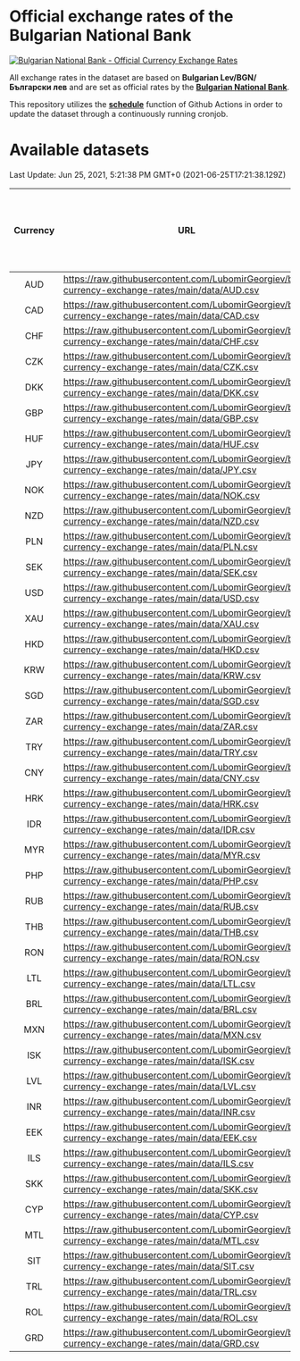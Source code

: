 # Official exchange rates of the Bulgarian National Bank

[![Bulgarian National Bank - Official Currency Exchange Rates](https://github.com/LubomirGeorgiev/bnb-currency-exchange-rates/actions/workflows/update-rates.yml/badge.svg?branch=main)](https://github.com/LubomirGeorgiev/bnb-currency-exchange-rates/actions/workflows/update-rates.yml)

All exchange rates in the dataset are based on **Bulgarian Lev/BGN/Български лев** and are set as official rates by the [**Bulgarian National Bank**](https://www.bnb.bg/Statistics/StExternalSector/StExchangeRates/StERForeignCurrencies/index.htm?toLang=_EN).

This repository utilizes the [**schedule**](https://docs.github.com/en/actions/reference/events-that-trigger-workflows) function of Github Actions in order to update the dataset through a continuously running cronjob.

# Available datasets

<!-- START LINKS (DO NOT EVER FU*ING DELETE THIS COMMENT FOR THE LOVE OF YOUR LIFE!!! IF YOU ARE CURIOS HOW IT WORKS, YOU CAN HAVE A LOOK AT ./src/updateReadme.ts) -->

Last Update: Jun 25, 2021, 5:21:38 PM GMT+0 (2021-06-25T17:21:38.129Z)

| Currency | URL                                                                                             | Number of records | Number of missing days that were filled in |
| :------: | ----------------------------------------------------------------------------------------------- | :---------------: | :----------------------------------------: |
|   AUD    | https://raw.githubusercontent.com/LubomirGeorgiev/bnb-currency-exchange-rates/main/data/AUD.csv |       7803        |                    2402                    |
|   CAD    | https://raw.githubusercontent.com/LubomirGeorgiev/bnb-currency-exchange-rates/main/data/CAD.csv |       7803        |                    2402                    |
|   CHF    | https://raw.githubusercontent.com/LubomirGeorgiev/bnb-currency-exchange-rates/main/data/CHF.csv |       7803        |                    2402                    |
|   CZK    | https://raw.githubusercontent.com/LubomirGeorgiev/bnb-currency-exchange-rates/main/data/CZK.csv |       7803        |                    2402                    |
|   DKK    | https://raw.githubusercontent.com/LubomirGeorgiev/bnb-currency-exchange-rates/main/data/DKK.csv |       7803        |                    2402                    |
|   GBP    | https://raw.githubusercontent.com/LubomirGeorgiev/bnb-currency-exchange-rates/main/data/GBP.csv |       7803        |                    2402                    |
|   HUF    | https://raw.githubusercontent.com/LubomirGeorgiev/bnb-currency-exchange-rates/main/data/HUF.csv |       7803        |                    2402                    |
|   JPY    | https://raw.githubusercontent.com/LubomirGeorgiev/bnb-currency-exchange-rates/main/data/JPY.csv |       7803        |                    2402                    |
|   NOK    | https://raw.githubusercontent.com/LubomirGeorgiev/bnb-currency-exchange-rates/main/data/NOK.csv |       7803        |                    2402                    |
|   NZD    | https://raw.githubusercontent.com/LubomirGeorgiev/bnb-currency-exchange-rates/main/data/NZD.csv |       7803        |                    2402                    |
|   PLN    | https://raw.githubusercontent.com/LubomirGeorgiev/bnb-currency-exchange-rates/main/data/PLN.csv |       7803        |                    2402                    |
|   SEK    | https://raw.githubusercontent.com/LubomirGeorgiev/bnb-currency-exchange-rates/main/data/SEK.csv |       7803        |                    2402                    |
|   USD    | https://raw.githubusercontent.com/LubomirGeorgiev/bnb-currency-exchange-rates/main/data/USD.csv |       7803        |                    2402                    |
|   XAU    | https://raw.githubusercontent.com/LubomirGeorgiev/bnb-currency-exchange-rates/main/data/XAU.csv |       7803        |                    2404                    |
|   HKD    | https://raw.githubusercontent.com/LubomirGeorgiev/bnb-currency-exchange-rates/main/data/HKD.csv |       7501        |                    2311                    |
|   KRW    | https://raw.githubusercontent.com/LubomirGeorgiev/bnb-currency-exchange-rates/main/data/KRW.csv |       7501        |                    2311                    |
|   SGD    | https://raw.githubusercontent.com/LubomirGeorgiev/bnb-currency-exchange-rates/main/data/SGD.csv |       7501        |                    2311                    |
|   ZAR    | https://raw.githubusercontent.com/LubomirGeorgiev/bnb-currency-exchange-rates/main/data/ZAR.csv |       7501        |                    2311                    |
|   TRY    | https://raw.githubusercontent.com/LubomirGeorgiev/bnb-currency-exchange-rates/main/data/TRY.csv |       5986        |                    1844                    |
|   CNY    | https://raw.githubusercontent.com/LubomirGeorgiev/bnb-currency-exchange-rates/main/data/CNY.csv |       5866        |                    1808                    |
|   HRK    | https://raw.githubusercontent.com/LubomirGeorgiev/bnb-currency-exchange-rates/main/data/HRK.csv |       5866        |                    1808                    |
|   IDR    | https://raw.githubusercontent.com/LubomirGeorgiev/bnb-currency-exchange-rates/main/data/IDR.csv |       5866        |                    1808                    |
|   MYR    | https://raw.githubusercontent.com/LubomirGeorgiev/bnb-currency-exchange-rates/main/data/MYR.csv |       5866        |                    1808                    |
|   PHP    | https://raw.githubusercontent.com/LubomirGeorgiev/bnb-currency-exchange-rates/main/data/PHP.csv |       5866        |                    1808                    |
|   RUB    | https://raw.githubusercontent.com/LubomirGeorgiev/bnb-currency-exchange-rates/main/data/RUB.csv |       5866        |                    1808                    |
|   THB    | https://raw.githubusercontent.com/LubomirGeorgiev/bnb-currency-exchange-rates/main/data/THB.csv |       5866        |                    1808                    |
|   RON    | https://raw.githubusercontent.com/LubomirGeorgiev/bnb-currency-exchange-rates/main/data/RON.csv |       5807        |                    1790                    |
|   LTL    | https://raw.githubusercontent.com/LubomirGeorgiev/bnb-currency-exchange-rates/main/data/LTL.csv |       5140        |                    1569                    |
|   BRL    | https://raw.githubusercontent.com/LubomirGeorgiev/bnb-currency-exchange-rates/main/data/BRL.csv |       4898        |                    1513                    |
|   MXN    | https://raw.githubusercontent.com/LubomirGeorgiev/bnb-currency-exchange-rates/main/data/MXN.csv |       4898        |                    1513                    |
|   ISK    | https://raw.githubusercontent.com/LubomirGeorgiev/bnb-currency-exchange-rates/main/data/ISK.csv |       4805        |                    1482                    |
|   LVL    | https://raw.githubusercontent.com/LubomirGeorgiev/bnb-currency-exchange-rates/main/data/LVL.csv |       4777        |                    1457                    |
|   INR    | https://raw.githubusercontent.com/LubomirGeorgiev/bnb-currency-exchange-rates/main/data/INR.csv |       4535        |                    1403                    |
|   EEK    | https://raw.githubusercontent.com/LubomirGeorgiev/bnb-currency-exchange-rates/main/data/EEK.csv |       3989        |                    1215                    |
|   ILS    | https://raw.githubusercontent.com/LubomirGeorgiev/bnb-currency-exchange-rates/main/data/ILS.csv |       3811        |                    1184                    |
|   SKK    | https://raw.githubusercontent.com/LubomirGeorgiev/bnb-currency-exchange-rates/main/data/SKK.csv |       2961        |                    903                     |
|   CYP    | https://raw.githubusercontent.com/LubomirGeorgiev/bnb-currency-exchange-rates/main/data/CYP.csv |       2901        |                    885                     |
|   MTL    | https://raw.githubusercontent.com/LubomirGeorgiev/bnb-currency-exchange-rates/main/data/MTL.csv |       2599        |                    794                     |
|   SIT    | https://raw.githubusercontent.com/LubomirGeorgiev/bnb-currency-exchange-rates/main/data/SIT.csv |       2541        |                    777                     |
|   TRL    | https://raw.githubusercontent.com/LubomirGeorgiev/bnb-currency-exchange-rates/main/data/TRL.csv |       1815        |                    556                     |
|   ROL    | https://raw.githubusercontent.com/LubomirGeorgiev/bnb-currency-exchange-rates/main/data/ROL.csv |       1694        |                    521                     |
|   GRD    | https://raw.githubusercontent.com/LubomirGeorgiev/bnb-currency-exchange-rates/main/data/GRD.csv |        361        |                    109                     |

<!-- END LINKS (DO NOT EVER FU*ING DELETE THIS COMMENT FOR THE LOVE OF YOUR LIFE!!! IF YOU ARE CURIOS HOW IT WORKS, YOU CAN HAVE A LOOK AT ./src/updateReadme.ts) -->
